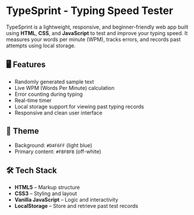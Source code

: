 # TypeSprint - Typing Speed Tester

TypeSprint is a lightweight, responsive, and beginner-friendly web app built using **HTML**, **CSS**, and **JavaScript** to test and improve your typing speed. It measures your words per minute (WPM), tracks errors, and records past attempts using local storage.


## 🖥️ Features

- Randomly generated sample text
- Live WPM (Words Per Minute) calculation
- Error counting during typing
- Real-time timer
- Local storage support for viewing past typing records
- Responsive and clean user interface

## 🎨 Theme
- Background: `#D4F6FF` (light blue)
- Primary content: `#FBFBFB` (off-white)

## 🛠️ Tech Stack

- **HTML5** – Markup structure
- **CSS3** – Styling and layout
- **Vanilla JavaScript** – Logic and interactivity
- **LocalStorage** – Store and retrieve past test records